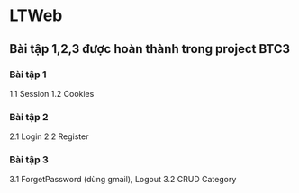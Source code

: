 # LTWeb
## Bài tập 1,2,3 được hoàn thành trong project BTC3
### Bài tập 1
1.1 Session
1.2 Cookies
### Bài tập 2
2.1 Login
2.2 Register
### Bài tập 3
3.1 ForgetPassword (dùng gmail), Logout
3.2 CRUD Category
